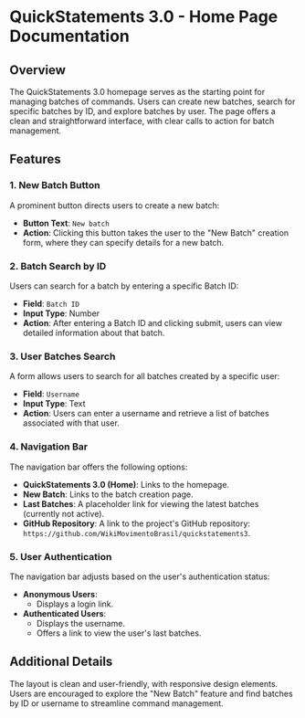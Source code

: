 # QuickStatements 3.0 - Home Page Documentation

## Overview
The QuickStatements 3.0 homepage serves as the starting point for managing batches of commands. Users can create new batches, search for specific batches by ID, and explore batches by user. The page offers a clean and straightforward interface, with clear calls to action for batch management.

## Features


### 1. **New Batch Button**
A prominent button directs users to create a new batch:
- **Button Text**: `New batch`
- **Action**: Clicking this button takes the user to the "New Batch" creation form, where they can specify details for a new batch.

### 2. **Batch Search by ID**
Users can search for a batch by entering a specific Batch ID:
- **Field**: `Batch ID`
- **Input Type**: Number
- **Action**: After entering a Batch ID and clicking submit, users can view detailed information about that batch. 

### 3. **User Batches Search**
A form allows users to search for all batches created by a specific user:
- **Field**: `Username`
- **Input Type**: Text
- **Action**: Users can enter a username and retrieve a list of batches associated with that user.

### 4. **Navigation Bar**
The navigation bar offers the following options:
- **QuickStatements 3.0 (Home)**: Links to the homepage.
- **New Batch**: Links to the batch creation page.
- **Last Batches**: A placeholder link for viewing the latest batches (currently not active).
- **GitHub Repository**: A link to the project's GitHub repository: `https://github.com/WikiMovimentoBrasil/quickstatements3`.

### 5. **User Authentication**
The navigation bar adjusts based on the user's authentication status:
- **Anonymous Users**: 
  - Displays a login link.
- **Authenticated Users**: 
  - Displays the username.
  - Offers a link to view the user's last batches.

## Additional Details
The layout is clean and user-friendly, with responsive design elements. Users are encouraged to explore the "New Batch" feature and find batches by ID or username to streamline command management.

